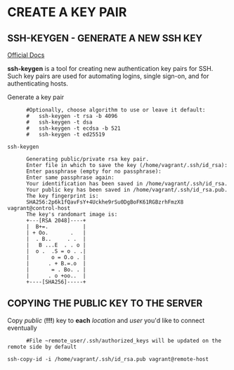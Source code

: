 # CREATE A KEY PAIR

## SSH-KEYGEN - GENERATE A NEW SSH KEY

[Official Docs](https://www.ssh.com/ssh/keygen/)

**ssh-keygen** is a tool for creating new authentication key pairs for SSH. Such key pairs are used for automating logins, single sign-on, and for authenticating hosts.


Generate a key pair
```
      #Optionally, choose algorithm to use or leave it default:
      #   ssh-keygen -t rsa -b 4096
      #   ssh-keygen -t dsa
      #   ssh-keygen -t ecdsa -b 521
      #   ssh-keygen -t ed25519

ssh-keygen

      Generating public/private rsa key pair.
      Enter file in which to save the key (/home/vagrant/.ssh/id_rsa):
      Enter passphrase (empty for no passphrase):
      Enter same passphrase again:
      Your identification has been saved in /home/vagrant/.ssh/id_rsa.
      Your public key has been saved in /home/vagrant/.ssh/id_rsa.pub.
      The key fingerprint is:
      SHA256:2p6k1fQavFsY+4Uckhe9rSu0DgBoFK61RGBzrhFmzX8 vagrant@control-host
      The key's randomart image is:
      +---[RSA 2048]----+
      |  B+=.           |
      | + Oo.       .   |
      |  . B..     . .  |
      |   B ...E  . . o |
      |  o .  .S = o . .|
      |       o = O.o . |
      |      . + B.=.o  |
      |       = . Bo. . |
      |      . o +oo..  |
      +----[SHA256]-----+
```

## COPYING THE PUBLIC KEY TO THE SERVER

Copy *public* (**!!!**) key to **each** *location* and *user* you'd like to connect eventually
```
      #File ~remote_user/.ssh/authorized_keys will be updated on the remote side by default
      
ssh-copy-id -i /home/vagrant/.ssh/id_rsa.pub vagrant@remote-host
```
